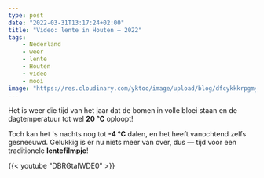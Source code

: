 ```yaml
---
type: post
date: "2022-03-31T13:17:24+02:00"
title: "Video: lente in Houten — 2022"
tags:
    - Nederland
    - weer
    - lente
    - Houten
    - video
    - mooi
image: "https://res.cloudinary.com/yktoo/image/upload/blog/dfcykkkrpgmy1h2lztm0.jpg"
---
```


Het is weer die tijd van het jaar dat de bomen in volle bloei staan en de dagtemperatuur tot wel **20 °C** oploopt!

Toch kan het 's nachts nog tot **-4 °C** dalen, en het heeft vanochtend zelfs gesneeuwd. Gelukkig is er nu niets meer van over, dus — tijd voor een traditionele **lentefilmpje**!

<!--more-->

{{< youtube "DBRGtaIWDE0" >}}
